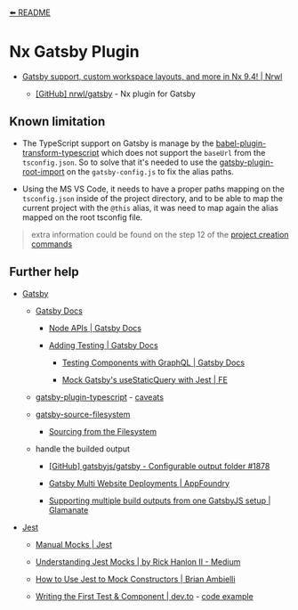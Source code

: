 [⬅️ README](../README.md)

# Nx Gatsby Plugin

- [Gatsby support, custom workspace layouts, and more in Nx 9.4! | Nrwl](https://blog.nrwl.io/gatsby-support-custom-workspace-layouts-and-more-in-nx-9-4-497ae105bf4)

  - [[GitHub] nrwl/gatsby](https://github.com/nrwl/gatsby) - Nx plugin for Gatsby

## Known limitation

- The TypeScript support on Gatsby is manage by the [babel-plugin-transform-typescript](https://babeljs.io/docs/en/babel-plugin-transform-typescript.html) which does not support the `baseUrl` from the `tsconfig.json`. So to solve that it's needed to use the [gatsby-plugin-root-import](https://www.gatsbyjs.org/packages/gatsby-plugin-root-import/) on the `gatsby-config.js` to fix the alias paths.

- Using the MS VS Code, it needs to have a proper paths mapping on the `tsconfig.json` inside of the project directory, and to be able to map the current project with the `@this` alias, it was need to map again the alias mapped on the root tsconfig file.

> extra information could be found on the step 12 of the [project creation commands](project-creation-commands.md)

## Further help

- [Gatsby](https://www.gatsbyjs.org/)

  - [Gatsby Docs](https://www.gatsbyjs.org/docs/)

    - [Node APIs | Gatsby Docs](https://www.gatsbyjs.org/docs/node-apis/)

    - [Adding Testing | Gatsby Docs](https://www.gatsbyjs.org/docs/testing/)

      - [Testing Components with GraphQL | Gatsby Docs](https://www.gatsbyjs.org/docs/testing-components-with-graphql/)

      - [Mock Gatsby's useStaticQuery with Jest | FE](https://florian.ec/blog/mock-gatsby-usestaticquery-jest/)

  - [gatsby-plugin-typescript](https://www.gatsbyjs.org/packages/gatsby-plugin-typescript/) - [caveats](https://www.gatsbyjs.org/packages/gatsby-plugin-typescript/?=#caveats)

  - [gatsby-source-filesystem](https://www.gatsbyjs.org/packages/gatsby-source-filesystem/)

    - [Sourcing from the Filesystem](https://www.gatsbyjs.org/docs/sourcing-from-the-filesystem/)

  - handle the builded output

    - [[GitHub] gatsbyjs/gatsby - Configurable output folder #1878](https://github.com/gatsbyjs/gatsby/issues/1878)

    - [Gatsby Multi Website Deployments | AppFoundry](https://www.appfoundry.be/blog/gatsby-multi-website-deployments)

    - [Supporting multiple build outputs from one GatsbyJS setup | Glamanate](https://glamanate.com/blog/supporting-multiple-build-outputs-one-gatsbyjs-setup)

- [Jest](https://jestjs.io/)

  - [Manual Mocks | Jest](https://jestjs.io/docs/en/manual-mocks)

  - [Understanding Jest Mocks | by Rick Hanlon II - Medium](https://medium.com/@rickhanlonii/understanding-jest-mocks-f0046c68e53c)

  - [How to Use Jest to Mock Constructors | Brian Ambielli](https://bambielli.com/til/2018-01-07-mocking-constructors/)

  - [Writing the First Test & Component | dev.to](https://dev.to/_lexedwards/writing-the-first-test-component-5h1o) - [code example](https://github.com/lexedwards/alexedwards-co)
